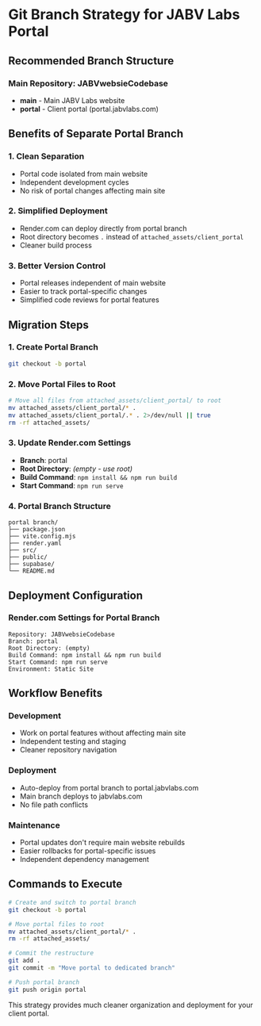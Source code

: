 # Git Branch Strategy for JABV Labs Portal

## Recommended Branch Structure

### Main Repository: JABVwebsieCodebase
- **main** - Main JABV Labs website
- **portal** - Client portal (portal.jabvlabs.com)

## Benefits of Separate Portal Branch

### 1. Clean Separation
- Portal code isolated from main website
- Independent development cycles
- No risk of portal changes affecting main site

### 2. Simplified Deployment
- Render.com can deploy directly from portal branch
- Root directory becomes `.` instead of `attached_assets/client_portal`
- Cleaner build process

### 3. Better Version Control
- Portal releases independent of main website
- Easier to track portal-specific changes
- Simplified code reviews for portal features

## Migration Steps

### 1. Create Portal Branch
```bash
git checkout -b portal
```

### 2. Move Portal Files to Root
```bash
# Move all files from attached_assets/client_portal/ to root
mv attached_assets/client_portal/* .
mv attached_assets/client_portal/.* . 2>/dev/null || true
rm -rf attached_assets/
```

### 3. Update Render.com Settings
- **Branch**: portal
- **Root Directory**: *(empty - use root)*
- **Build Command**: `npm install && npm run build`
- **Start Command**: `npm run serve`

### 4. Portal Branch Structure
```
portal branch/
├── package.json
├── vite.config.mjs
├── render.yaml
├── src/
├── public/
├── supabase/
└── README.md
```

## Deployment Configuration

### Render.com Settings for Portal Branch
```
Repository: JABVwebsieCodebase
Branch: portal
Root Directory: (empty)
Build Command: npm install && npm run build
Start Command: npm run serve
Environment: Static Site
```

## Workflow Benefits

### Development
- Work on portal features without affecting main site
- Independent testing and staging
- Cleaner repository navigation

### Deployment
- Auto-deploy from portal branch to portal.jabvlabs.com
- Main branch deploys to jabvlabs.com
- No file path conflicts

### Maintenance
- Portal updates don't require main website rebuilds
- Easier rollbacks for portal-specific issues
- Independent dependency management

## Commands to Execute

```bash
# Create and switch to portal branch
git checkout -b portal

# Move portal files to root
mv attached_assets/client_portal/* .
rm -rf attached_assets/

# Commit the restructure
git add .
git commit -m "Move portal to dedicated branch"

# Push portal branch
git push origin portal
```

This strategy provides much cleaner organization and deployment for your client portal.